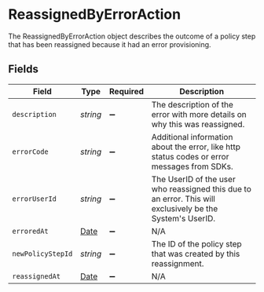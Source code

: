 # ReassignedByErrorAction

 The ReassignedByErrorAction object describes the outcome of a policy step that has been reassigned because it had an error provisioning.



## Fields

| Field                                                                                                       | Type                                                                                                        | Required                                                                                                    | Description                                                                                                 |
| ----------------------------------------------------------------------------------------------------------- | ----------------------------------------------------------------------------------------------------------- | ----------------------------------------------------------------------------------------------------------- | ----------------------------------------------------------------------------------------------------------- |
| `description`                                                                                               | *string*                                                                                                    | :heavy_minus_sign:                                                                                          |  The description of the error with more details on why this was reassigned.<br/>                            |
| `errorCode`                                                                                                 | *string*                                                                                                    | :heavy_minus_sign:                                                                                          |  Additional information about the error, like http status codes or error messages from SDKs.<br/>           |
| `errorUserId`                                                                                               | *string*                                                                                                    | :heavy_minus_sign:                                                                                          |  The UserID of the user who reassigned this due to an error. This will exclusively be the System's UserID.<br/> |
| `erroredAt`                                                                                                 | [Date](https://developer.mozilla.org/en-US/docs/Web/JavaScript/Reference/Global_Objects/Date)               | :heavy_minus_sign:                                                                                          | N/A                                                                                                         |
| `newPolicyStepId`                                                                                           | *string*                                                                                                    | :heavy_minus_sign:                                                                                          |  The ID of the policy step that was created by this reassignment.<br/>                                      |
| `reassignedAt`                                                                                              | [Date](https://developer.mozilla.org/en-US/docs/Web/JavaScript/Reference/Global_Objects/Date)               | :heavy_minus_sign:                                                                                          | N/A                                                                                                         |